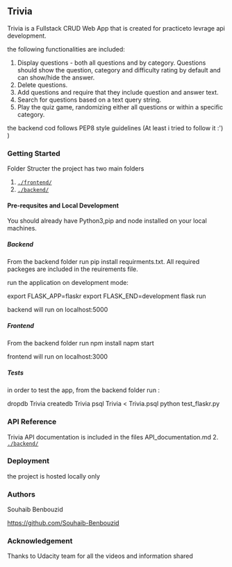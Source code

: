 ## Trivia 
Trivia is a Fullstack CRUD Web App that is created for practiceto levrage api development.

the following functionalities are included:
1) Display questions - both all questions and by category. Questions should show the question, category and difficulty rating by default and can show/hide the answer. 
2) Delete questions.
3) Add questions and require that they include question and answer text.
4) Search for questions based on a text query string.
5) Play the quiz game, randomizing either all questions or within a specific category. 

the backend cod follows PEP8 style guidelines (At least i tried to follow it :') )

### Getting Started 

Folder Structer the project has two main folders

1. [`./frontend/`](./frontend/README.md)
2. [`./backend/`](./backend/README.md)

#### Pre-requsites and Local Development

You should already have Python3,pip and node installed on your local machines.

##### Backend

From the backend folder run pip install requirments.txt. All required packeges are included in the reuirements file.

run the application on development mode:

export FLASK_APP=flaskr
export FLASK_END=development
flask run

backend will run on localhost:5000

##### Frontend

From the backend folder run 
npm install 
napm start 

frontend will run on localhost:3000

##### Tests

in order to test the app, from the backend folder run :

dropdb Trivia
createdb Trivia
psql Trivia < Trivia.psql
python test_flaskr.py


### API Reference

Trivia API documentation is included in the files  API_documentation.md
2. [`./backend/`](./backend/API_documentation.md)


### Deployment 

the project is hosted locally only 

### Authors

Souhaib Benbouzid

https://github.com/Souhaib-Benbouzid

### Acknowledgement

Thanks to Udacity team for all the videos and information shared